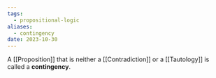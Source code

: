 ```yaml
---
tags:
  - propositional-logic
aliases:
  - contingency
date: 2023-10-30
---
```

A [[Proposition]] that is neither a [[Contradiction]] or a [[Tautology]] is called a **contingency**.